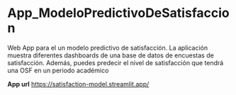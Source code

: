 # App_ModeloPredictivoDeSatisfaccion
Web App para el un modelo predictivo de satisfacción. La aplicación muestra diferentes dashboards de una base de datos de encuestas de satisfacción. Además, puedes predecir el nivel de satisfacción que tendrá una OSF en un periodo académico

**App url**
https://satisfaction-model.streamlit.app/
